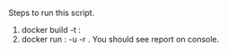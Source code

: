 Steps to run this script.

1. docker build -t <image-name>:<tag>
2. docker run <image-name>:<tag> -u <username> -r <reporsitory-name>. You should see report on console.
